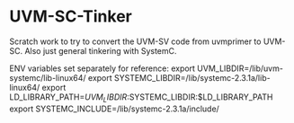 # UVM-SC-Tinker
Scratch work to try to convert the UVM-SV code from uvmprimer to UVM-SC. Also just general tinkering with SystemC.

ENV variables set separately for reference:
    export UVM_LIBDIR=/lib/uvm-systemc/lib-linux64/
    export SYSTEMC_LIBDIR=/lib/systemc-2.3.1a/lib-linux64/
    export LD_LIBRARY_PATH=$UVM_LIBDIR:$SYSTEMC_LIBDIR:$LD_LIBRARY_PATH
    export SYSTEMC_INCLUDE=/lib/systemc-2.3.1a/include/
